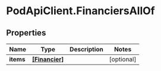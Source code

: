 # PodApiClient.FinanciersAllOf

## Properties

Name | Type | Description | Notes
------------ | ------------- | ------------- | -------------
**items** | [**[Financier]**](Financier.md) |  | [optional] 


